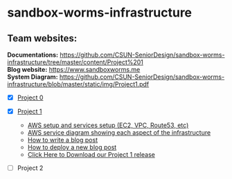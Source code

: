 # sandbox-worms-infrastructure #

## Team websites: ##
  
**Documentations:** https://github.com/CSUN-SeniorDesign/sandbox-worms-infrastructure/tree/master/content/Project%201  
**Blog website:** https://www.sandboxworms.me  
**System Diagram:** https://github.com/CSUN-SeniorDesign/sandbox-worms-infrastructure/blob/master/static/img/Project1.pdf


- [x] [Project 0](https://github.com/CSUN-SeniorDesign/sandbox-worms-infrastructure/tree/master/content/Project%200)  
- [x] [Project 1](https://github.com/CSUN-SeniorDesign/sandbox-worms-infrastructure/tree/master/content/Project%201)  
  - [AWS setup	and services setup (EC2, VPC, Route53, etc)](https://github.com/CSUN-SeniorDesign/sandbox-worms-infrastructure/blob/master/content/Project%201/design/overall_design.md)
  - [AWS service diagram showing each aspect of the infrastructure](https://github.com/CSUN-SeniorDesign/sandbox-worms-infrastructure/blob/master/static/img/Project1.pdf)
  - [How to write a blog post](https://github.com/CSUN-SeniorDesign/sandbox-worms-infrastructure/blob/master/content/Project%201/runbook/Hugo-AddPost.md)
  - [How to deploy a new blog post](https://github.com/CSUN-SeniorDesign/sandbox-worms-infrastructure/blob/master/content/Project%201/runbook/Hugo-DeployBlogPost.md)
  - [Click Here to Download our Project 1 release](https://github.com/CSUN-SeniorDesign/sandbox-worms-infrastructure/releases)

- [ ]  Project 2  
